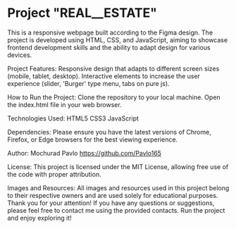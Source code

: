 # Project "REAL__ESTATE"


This is a responsive webpage built according to the Figma design. The project is developed using HTML, CSS, and JavaScript, aiming to showcase frontend development skills and the ability to adapt design for various devices.

Project Features:
Responsive design that adapts to different screen sizes (mobile, tablet, desktop).
Interactive elements to increase the user experience (slider, 'Burger' type menu, tabs on pure js).

How to Run the Project:
Clone the repository to your local machine.
Open the index.html file in your web browser.

Technologies Used:
HTML5
CSS3
JavaScript

Dependencies:
Please ensure you have the latest versions of Chrome, Firefox, or Edge browsers for the best viewing experience.

Author:
Mochurad Pavlo
https://github.com/Pavlo165

License:
This project is licensed under the MIT License, allowing free use of the code with proper attribution.

Images and Resources:
All images and resources used in this project belong to their respective owners and are used solely for educational purposes.
Thank you for your attention! If you have any questions or suggestions, please feel free to contact me using the provided contacts.
Run the project and enjoy exploring it!
